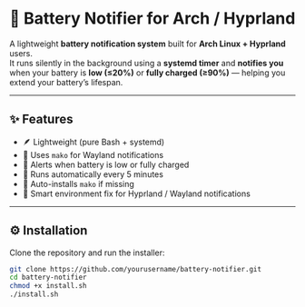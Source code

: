 # 🔋 Battery Notifier for Arch / Hyprland

A lightweight **battery notification system** built for **Arch Linux + Hyprland** users.  
It runs silently in the background using a **systemd timer** and **notifies you** when your battery is **low (≤20%)** or **fully charged (≥90%)** — helping you extend your battery’s lifespan.

---

## ✨ Features

- 🪶 Lightweight (pure Bash + systemd)
- 🔔 Uses `mako` for Wayland notifications  
- 🔋 Alerts when battery is low or fully charged
- 🔁 Runs automatically every 5 minutes
- 🔧 Auto-installs `mako` if missing
- 🧠 Smart environment fix for Hyprland / Wayland notifications

---

## ⚙️ Installation

Clone the repository and run the installer:

```bash
git clone https://github.com/yourusername/battery-notifier.git
cd battery-notifier
chmod +x install.sh
./install.sh
